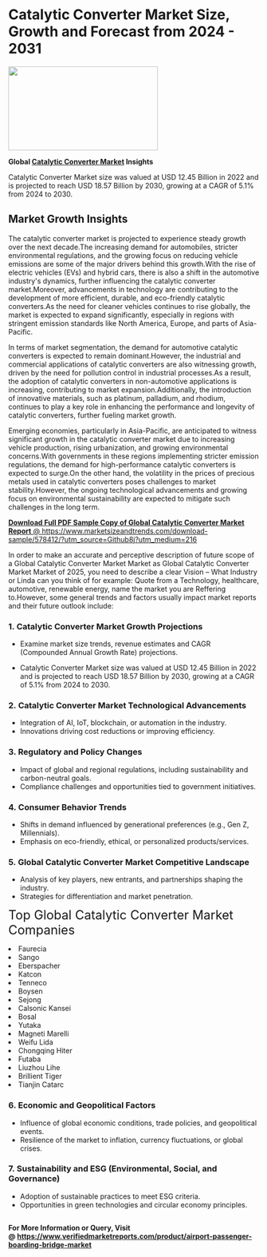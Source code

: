 <H1>Catalytic Converter Market Size, Growth and Forecast from 2024 - 2031</H1><img class="aligncenter size-medium wp-image-584254" src="https://thirdeyenews.in/wp-content/uploads/2024/09/Global-Market-Research-300x168.jpeg" alt="" width="300" height="168" /><p><strong>Global&nbsp;<a href="https://www.marketsizeandtrends.com/download-sample/578412/?utm_source=Github8j?utm_medium=216">Catalytic Converter Market</a> Insights</strong></p><p>Catalytic Converter Market size was valued at USD 12.45 Billion in 2022 and is projected to reach USD 18.57 Billion by 2030, growing at a CAGR of 5.1% from 2024 to 2030.</p><p><h2>Market Growth Insights</h2> <p>The catalytic converter market is projected to experience steady growth over the next decade.The increasing demand for automobiles, stricter environmental regulations, and the growing focus on reducing vehicle emissions are some of the major drivers behind this growth.With the rise of electric vehicles (EVs) and hybrid cars, there is also a shift in the automotive industry's dynamics, further influencing the catalytic converter market.Moreover, advancements in technology are contributing to the development of more efficient, durable, and eco-friendly catalytic converters.As the need for cleaner vehicles continues to rise globally, the market is expected to expand significantly, especially in regions with stringent emission standards like North America, Europe, and parts of Asia-Pacific.</p> <p><a href="#"></a></p> <p>In terms of market segmentation, the demand for automotive catalytic converters is expected to remain dominant.However, the industrial and commercial applications of catalytic converters are also witnessing growth, driven by the need for pollution control in industrial processes.As a result, the adoption of catalytic converters in non-automotive applications is increasing, contributing to market expansion.Additionally, the introduction of innovative materials, such as platinum, palladium, and rhodium, continues to play a key role in enhancing the performance and longevity of catalytic converters, further fueling market growth.</p> <p>Emerging economies, particularly in Asia-Pacific, are anticipated to witness significant growth in the catalytic converter market due to increasing vehicle production, rising urbanization, and growing environmental concerns.With governments in these regions implementing stricter emission regulations, the demand for high-performance catalytic converters is expected to surge.On the other hand, the volatility in the prices of precious metals used in catalytic converters poses challenges to market stability.However, the ongoing technological advancements and growing focus on environmental sustainability are expected to mitigate such challenges in the long term.</p> <p><a href="#"></p><p><span class=""><strong>Download Full PDF Sample Copy of Global Catalytic Converter Market Report</strong> @ <a href="https://www.marketsizeandtrends.com/download-sample/578412/?utm_source=Github8j?utm_medium=216" target="_blank">https://www.marketsizeandtrends.com/download-sample/578412/?utm_source=Github8j?utm_medium=216</a></span></p><p>In order to make an accurate and perceptive description of future scope of a Global&nbsp;Catalytic Converter Market Market as Global&nbsp;Catalytic Converter Market Market of 2025, you need to describe a clear Vision &ndash; What Industry or Linda can you think of for example: Quote from a Technology, healthcare, automotive, renewable energy, name the market you are Reffering to.However, some general trends and factors usually impact market reports and their future outlook include:</p><h3>1.&nbsp;<strong>Catalytic Converter Market Growth Projections</strong></h3><ul><li>Examine market size trends, revenue estimates and CAGR (Compounded Annual Growth Rate) projections.</li><li><p>Catalytic Converter Market size was valued at USD 12.45 Billion in 2022 and is projected to reach USD 18.57 Billion by 2030, growing at a CAGR of 5.1% from 2024 to 2030.</p></li></ul><h3>2.&nbsp;<strong>Catalytic Converter Market Technological Advancements</strong></h3><ul><li>Integration of AI, IoT, blockchain, or automation in the industry.</li><li>Innovations driving cost reductions or improving efficiency.</li></ul><h3>3.&nbsp;<strong>Regulatory and Policy Changes</strong></h3><ul><li>Impact of global and regional regulations, including sustainability and carbon-neutral goals.</li><li>Compliance challenges and opportunities tied to government initiatives.</li></ul><h3>4.&nbsp;<strong>Consumer Behavior Trends</strong></h3><ul><li>Shifts in demand influenced by generational preferences (e.g., Gen Z, Millennials).</li><li>Emphasis on eco-friendly, ethical, or personalized products/services.</li></ul><h3>5.&nbsp;<strong>Global Catalytic Converter Market Competitive Landscape</strong></h3><ul><li>Analysis of key players, new entrants, and partnerships shaping the industry.</li><li>Strategies for differentiation and market penetration.</li></ul><p data-pm-slice="1 1 []"><span style="color: inherit; font-family: inherit; font-size: 25px;">Top Global Catalytic Converter Market Companies</span></p><div class="" data-test-id=""><p><li>Faurecia</li><li> Sango</li><li> Eberspacher</li><li> Katcon</li><li> Tenneco</li><li> Boysen</li><li> Sejong</li><li> Calsonic Kansei</li><li> Bosal</li><li> Yutaka</li><li> Magneti Marelli</li><li> Weifu Lida</li><li> Chongqing Hiter</li><li> Futaba</li><li> Liuzhou Lihe</li><li> Brillient Tiger</li><li> Tianjin Catarc</li></p></div><h3>6.&nbsp;<strong>Economic and Geopolitical Factors</strong></h3><ul><li>Influence of global economic conditions, trade policies, and geopolitical events.</li><li>Resilience of the market to inflation, currency fluctuations, or global crises.</li></ul><h3>7.&nbsp;<strong>Sustainability and ESG (Environmental, Social, and Governance)</strong></h3><ul><li>Adoption of sustainable practices to meet ESG criteria.</li><li>Opportunities in green technologies and circular economy principles.</li></ul><h2><strong style="font-size: 14px;">For More Information or Query, Visit @&nbsp;</strong><a style="background-color: #ffffff; font-size: 14px;" href="https://www.marketsizeandtrends.com/report/catalytic-converter-market/" target="_blank">https://www.verifiedmarketreports.com/product/airport-passenger-boarding-bridge-market</a></h2>